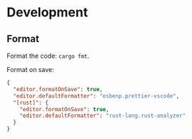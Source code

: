 # Development

## Format

Format the code: `cargo fmt`.

Format on save:

```json
{
  "editor.formatOnSave": true,
  "editor.defaultFormatter": "esbenp.prettier-vscode",
  "[rust]": {
    "editor.formatOnSave": true,
    "editor.defaultFormatter": "rust-lang.rust-analyzer"
  }
}
```
